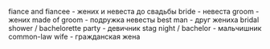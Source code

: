 fiance and fiancee - жених и невеста до свадьбы
bride - невеста
groom - жених
made of groom - подружка невесты
best man - друг жениха
bridal shower / bachelorette party - девичник
stag night / bachelor - мальчишник
common-law wife - гражданская жена
